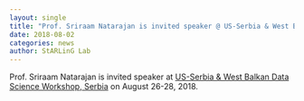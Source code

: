 ```yaml
---
layout: single
title: "Prof. Sriraam Natarajan is invited speaker @ US-Serbia & West Balkan Data Science Workshop, Serbia"
date: 2018-08-02
categories: news
author: StARLinG Lab
---
```


Prof. Sriraam Natarajan is invited speaker at [US-Serbia & West Balkan Data Science Workshop, Serbia](https://nsfserbia.rs/) on August 26-28, 2018.
  
